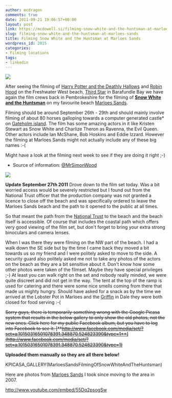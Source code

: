 ```yaml
---
author: mcdragon
comments: true
date: 2011-09-21 19:06:57+00:00
layout: post
link: https://mcdowell.si/filming-snow-white-and-the-huntsman-at-marloes-sands-2015.html
slug: filming-snow-white-and-the-huntsman-at-marloes-sands
title: Filming Snow White and the Huntsman at Marloes Sands
wordpress_id: 2015
categories:
- Filming locations
tags:
- linkedin
---
```


![](https://img.mcdowell.si/2011/09/marloes_sands_1-1.jpg)

After seeing the filming of [Harry Potter and the Deathly Hallows](http://en.wikipedia.org/wiki/Harry_Potter_%28film_series%29#Harry_Potter_and_the_Deathly_Hallows_.E2.80.93_Part_2_.282011.29) and [Robin Hood](https://mcdowell.si/robin-hood-filmset-freshwater-west-on-june-23rd-1296.html) on the Freshwater West beach, [Third Star](http://en.wikipedia.org/wiki/Third_Star) in Barafundle Bay we have again the film crews back in Pembrokeshire for the filming of [**Snow White and the Huntsman**](http://en.wikipedia.org/wiki/Snow_White_and_the_Huntsman) on my favourite beach [Marloes Sands](http://en.wikipedia.org/wiki/Marloes_Sands).

Filming should be around September 26th - 29th and should mainly involve filming of about 80 horses galloping towards a computer generated castle* on [Gateholm island](http://en.wikipedia.org/wiki/Gateholm). The film has some amazing actors in it like Kristen Stewart as Snow White and Charlize Theron as Ravenna, the Evil Queen. Other actors include Ian McShane, Bob Hoskins and Eddie Izzard. However the filming at Marloes Sands might not actually include any of these big names :-(

Might have a look at the filming next week to see if they are doing it right ;-)

* Source of information: [@MrSimonWood](https://twitter.com/#%21/MrSimonWood)

![](https://img.mcdowell.si/2011/09/IMG_1715-1.jpg)

**Update September 27th 2011**
Drove down to the film set today. Was a bit worried access would be severely restricted but I found out from the National Trust officer that the production company was not granted a licence to close off the beach and was specifically ordered to leave the Marloes Sands beach and the path to it opened to the public at all times.

So that meant the path from the [National Trust](http://www.nationaltrust.org.uk/) to the beach and the beach itself is accessible. Of course that includes the coastal path which offers very good viewing of the film set, but don't forget to bring your extra strong binoculars and camera lenses.

When I was there they were filming on the NW part of the beach. I had a walk down the SE side but by the time I came back they moved a bit towards us so my friend and I were politely asked to move to the side. A security guard also politely asked me not to take any photos of the actors on the beach as they are a bit sensitive about it. Don't know how some other photos were taken of the filmset. Maybe they have special privileges ;-) At least you can walk right on the set and nobody really minded, we were quite discreet and did not get in the way. The tent at the top of the ramp is used for catering and there were some nice smells coming from there that made us mighty hungry. Should have asked for a snack as by the time we arrived at the Lobster Pot in Marloes and the [Griffin](http://www.griffininndale.co.uk/) in Dale they were both closed for food serving :-(

<del>Sorry guys, there is temporarily something wrong with the Google Picasa system that results in the below gallery to only show the old photos, not the new ones. Click here for my public Facebook album, but you have to log into Facebook to see it: [**http://www.facebook.com/media/set/?set=a.10150316501078391.348870.524823390&type=1**](http://www.facebook.com/media/set/?set=a.10150316501078391.348870.524823390&type=1)</del>

**Uploaded them manually so they are all there below!**

KPICASA_GALLERY(MarloesSandsFilmingOfSnowWhiteAndTheHuntsman)

Here are photos from [Marloes Sands](https://picasaweb.google.com/118260873153557016225/MarloesSands) I took since moving to the area in 2007.



http://www.youtube.com/embed/55Dq2psogSw
